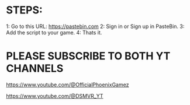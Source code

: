 # STEPS:

1: Go to this URL: https://pastebin.com 
2: Sign in or Sign up in PasteBin. 
3: Add the script to your game.
4: Thats it. 



# PLEASE SUBSCRIBE TO BOTH YT CHANNELS

https://www.youtube.com/@OfficialPhoenixGamez

https://www.youtube.com/@DSMVR_YT
